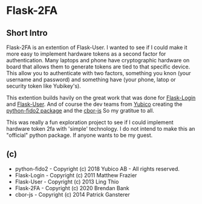 # Flask-2FA

## Short Intro

Flask-2FA is an extention of Flask-User. I wanted to see if I could make it more easy to implement hardware tokens as a second factor for authentication. Many laptops and phone have cryptographic hardware on board that allows them to generate tokens are tied to that specific device. This allow you to authenticate with two factors, something you knon (your username and password) and something have (your phone, latop or security token like Yubikey's).

This extention builds havily on the great work that was done for [Flask-Login](https://github.com/maxcountryman/flask-login/) and [Flask-User](https://github.com/lingthio/Flask-User/). And of course the dev teams from [Yubico](https://www.yubico.com/) creating the [python-fido2 package](https://github.com/Yubico/python-fido2) and the [cbor-js](https://github.com/paroga/cbor-js) So my gratitue to all.

This was really a fun exploration project to see if I could implement hardware token 2fa with 'simple' technology. I do not intend to make this an "official" python package. If anyone wants to be my guest. 

## (c)

* python-fido2 - Copyright (c) 2018 Yubico AB - All rights reserved.
* Flask-Login - Copyright (c) 2011 Matthew Frazier
* Flask-User - Copyright (c) 2013 Ling Thio
* Flask-2FA - Copyright (c) 2020 Brendan Bank
* cbor-js - Copyright (c) 2014 Patrick Gansterer
